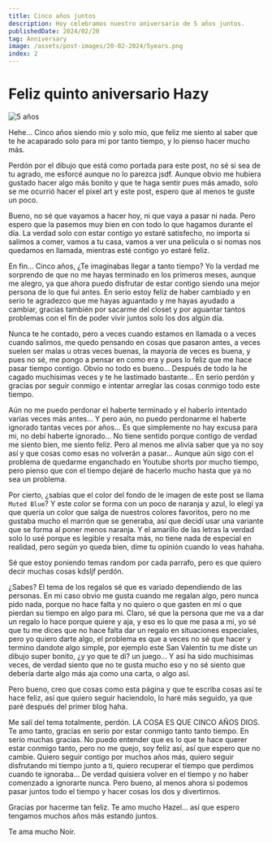 ```yaml
---
title: Cinco años juntos
description: Hoy celebramos nuestro aniversario de 5 años juntos.
publishedDate: 2024/02/20
tag: Anniversary
image: /assets/post-images/20-02-2024/5years.png
index: 2
---
```


# Feliz quinto aniversario Hazy

![5 años](/assets/post-images/20-02-2024/5years.png)

Hehe... Cinco años siendo mío y solo mío, que feliz me siento al saber que te he acaparado solo para mi por tanto tiempo, y lo pienso hacer mucho más.

Perdón por el dibujo que está como portada para este post, no sé si sea de tu agrado, me esforcé aunque no lo parezca jsdf. Aunque obvio me hubiera
gustado hacer algo más bonito y que te haga sentir pues más amado, solo se me ocurrió hacer el pixel art y este post, espero que al menos te guste un poco.

Bueno, no sé que vayamos a hacer hoy, ni que vaya a pasar ni nada. Pero espero que la pasemos muy bien en con todo lo que hagamos durante el día. La verdad
solo con estar contigo yo estaré satisfecho, no importa si salimos a comer, vamos a tu casa, vamos a ver una pelicula o si nomas nos quedamos en llamada,
mientras esté contigo yo estaré feliz.

En fin... Cinco años, ¿Te imaginabas llegar a tanto tiempo? Yo la verdad me sorprendo de que no me hayas terminado en los primeros meses, aunque me alegro, ya que ahora puedo disfrutar de estar contigo siendo una mejor persona de lo que fui antes. En serio estoy feliz de haber cambiado y en serio te agradezco que me hayas aguantado y me hayas ayudado a cambiar, gracias también por sacarme del closet y por aguantar tantos problemas con el fin de poder vivir juntos solo los dos algún día.

Nunca te he contado, pero a veces cuando estamos en llamada o a veces cuando salimos, me quedo pensando en cosas que pasaron antes, a veces suelen ser malas u otras veces buenas, la mayoría de veces es buena, y pues no sé, me pongo a pensar en como era y pues lo feliz que me hace pasar tiempo contigo. Obvio no todo es bueno... Después de todo la he cagado muchisimas veces y te he lastimado bastante... En serio perdón y gracias por seguir conmigo e intentar arreglar las cosas conmigo todo este tiempo.

Aún no me puedo perdonar el haberte terminado y el haberlo intentado varias veces más antes... Y pero aún, no puedo perdonarme el haberte ignorado tantas veces por años... Es que simplemente no hay excusa para mi, no debí haberte ignorado... No tiene sentido porque contigo de verdad me siento bien, me siento feliz. Pero al menos me alivia saber que ya no soy así y que cosas como esas no volverán a pasar... Aunque aún sigo con el problema de quedarme enganchado en Youtube shorts por mucho tiempo, pero pienso que con el tiempo dejaré de hacerlo mucho hasta que ya no sea un problema.

Por cierto, ¿sabías que el color del fondo de le imagen de este post se llama `Muted Blue`? Y este color se forma con un poco de naranja y azul, lo elegí ya que quería un color que salga de nuestros colores favoritos, pero no me gustaba mucho el marrón que se generaba, así que decidí usar una variante que se forma al poner menos naranja. Y el amarillo de las letras la verdad solo lo usé porque es legible y resalta más, no tiene nada de especial en realidad, pero según yo queda bien, dime tu opinión cuando lo veas hahaha.

Sé que estoy poniendo temas random por cada parrafo, pero es que quiero decir muchas cosas kdsljf perdón.

¿Sabes? El tema de los regalos sé que es variado dependiendo de las personas. En mi caso obvio me gusta cuando me regalan algo, pero nunca pido nada, porque no hace falta y no quiero o que gasten en mí o que pierdan su tiempo en algo para mi. Claro, sé que la persona que me va a dar un regalo lo hace porque quiere y aja, y eso es lo que me pasa a mi, yo sé que tu me dices que no hace falta dar un regalo en situaciones especiales, pero yo quiero darte algo, el problema es que a veces no sé que hacer y termino dandote algo simple, por ejemplo este San Valentín tu me diste un dibujo super bonito, ¿y yo que te di? un juego... Y así ha sido muchisimas veces, de verdad siento que no te gusta mucho eso y no sé siento que debería darte algo más aja como una carta, o algo así.

Pero bueno, creo que cosas como esta página y que te escriba cosas así te hace feliz, así que quiero seguir haciendolo, lo haré más seguido, ya que paré después del primer blog haha.

Me salí del tema totalmente, perdón. LA COSA ES QUE CINCO AÑOS DIOS. Te amo tanto, gracias en serio por estar conmigo tanto tanto tiempo. En serio muchas gracias. No puedo entender que es lo que te hace querer estar conmigo tanto, pero no me quejo, soy feliz así, así que espero que no cambie. Quiero seguir contigo por muchos años más, quiero seguir disfrutando mi tiempo junto a ti, quiero recuperar el tiempo que perdimos cuando te ignoraba... De verdad quisiera volver en el tiempo y no haber comenzado a ignorarte nunca. Pero bueno, al menos ahora si podemos pasar juntos todo el tiempo y hacer cosas los dos y divertirnos.

Gracias por hacerme tan feliz. Te amo mucho Hazel... así que espero tengamos muchos años más estando juntos.

Te ama mucho Noir.